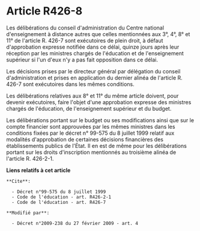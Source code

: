# Article R426-8

Les délibérations du conseil d'administration du Centre national d'enseignement à distance autres que celles mentionnées aux
3°, 4°, 8° et 11° de l'article R. 426-7 sont exécutoires de plein droit, à défaut d'approbation expresse notifiée dans ce
délai, quinze jours après leur réception par les ministres chargés de l'éducation et de l'enseignement supérieur si l'un
d'eux n'y a pas fait opposition dans ce délai. 

Les décisions prises par le directeur général par délégation du conseil d'administration et prises en application du dernier
alinéa de l'article R. 426-7 sont exécutoires dans les mêmes conditions. 

Les délibérations relatives aux 8° et 11° du même article doivent, pour devenir exécutoires, faire l'objet d'une approbation
expresse des ministres chargés de l'éducation, de l'enseignement supérieur et du budget. 

Les délibérations portant sur le budget ou ses modifications ainsi que sur le compte financier sont approuvées par les mêmes
ministres dans les conditions fixées par le décret n° 99-575 du 8 juillet 1999 relatif aux modalités d'approbation de
certaines décisions financières des établissements publics de l'État. Il en est de même pour les délibérations portant sur
les droits d'inscription mentionnés au troisième alinéa de l'article R. 426-2-1.

**Liens relatifs à cet article**

	**Cite**:

	  - Décret n°99-575 du 8 juillet 1999
	  - Code de l'éducation - art. R426-2-1
	  - Code de l'éducation - art. R426-7

	**Modifié par**:

	  - Décret n°2009-238 du 27 février 2009 - art. 4
